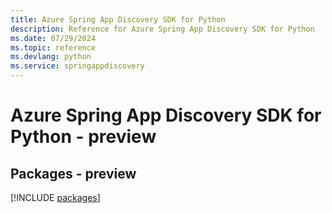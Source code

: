 ```yaml
---
title: Azure Spring App Discovery SDK for Python
description: Reference for Azure Spring App Discovery SDK for Python
ms.date: 07/29/2024
ms.topic: reference
ms.devlang: python
ms.service: springappdiscovery
---
```

# Azure Spring App Discovery SDK for Python - preview
## Packages - preview
[!INCLUDE [packages](spring-app-discovery-index.md)]